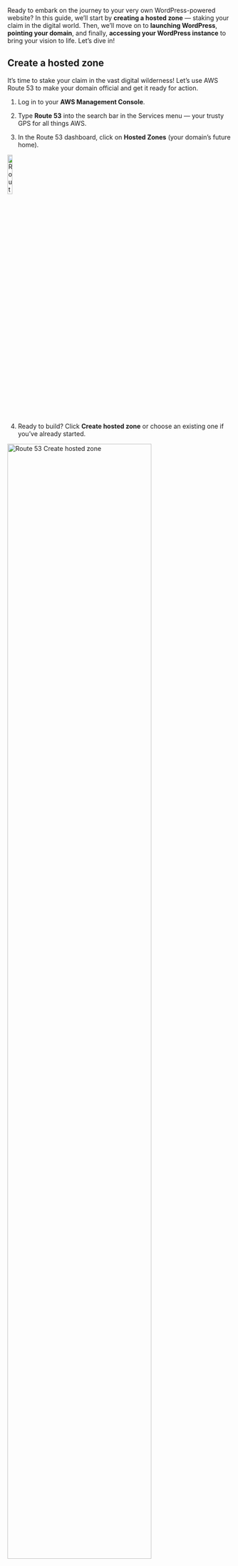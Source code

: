 Ready to embark on the journey to your very own WordPress-powered website? In this guide, we’ll start by **creating a hosted zone** — staking your claim in the digital world. Then, we’ll move on to **launching WordPress**, **pointing your domain**, and finally, **accessing your WordPress instance** to bring your vision to life. Let’s dive in!

## Create a hosted zone

It’s time to stake your claim in the vast digital wilderness! Let’s use AWS Route 53 to make your domain official and get it ready for action.

1. Log in to your **AWS Management Console**.          

2. Type **Route 53** into the search bar in the Services menu — your trusty GPS for all things AWS.

3. In the Route 53 dashboard, click on **Hosted Zones** (your domain’s future home).

<p><img src="/static/images/common/route-53/route-53-hosted-zones-nav.jpg" alt="Route 53 Left Navigation" style="width: 15%;"></p>

4. Ready to build? Click **Create hosted zone** or choose an existing one if you’ve already started.

<p><img src="/static/images/common/route-53/create-hosted-zones.jpg" alt="Route 53 Create hosted zone" style="width: 80%;"></p>

5. In the **"Domain name"** field, type your chosen domain (e.g., example.com).

<p><img src="/static/images/common/route-53/hosted-zones-config.jpg" alt="Route 53 Domain name" style="width: 80%;"></p>

6. Select **Public hosted zone** because we are all about that public presence.

<p><img src="/static/images/common/route-53/hosted-zones-config-type.jpg" alt="Route 53 Type" style="width: 80%;"></p>

7. Click that glorious orange <span class="text-orange">**Create hosted zone**</span> button, and voilà!

**Congrats!** Your domain is now set up and ready for action.

!!!warning Note:
Once your hosted zone is created, make sure your domain is properly connected. Here’s what you’ll need to do:
- **For domains registered with another registrar:** Check out the guide on [Making Amazon Route 53 the DNS service for an existing domain](https://docs.aws.amazon.com/Route53/latest/DeveloperGuide/MigratingDNS.html).
- **For domains registered with Route 53:** Follow the steps in [Adding or changing name servers and glue records for a domain](https://docs.aws.amazon.com/Route53/latest/DeveloperGuide/domain-name-servers-glue-records.html).
!!!

!!!
**Pro Tip:** Want to dig deeper? The [AWS Route 53 Documentation](https://docs.aws.amazon.com/Route53/latest/DeveloperGuide/Welcome.html) is your go-to treasure map for advanced configurations.
!!!

## Launch WordPress Pro

The first step is simple — head over to the [AWS Marketplace](https://aws.amazon.com/marketplace/pp/prodview-l5326ck4qjosk?sr=0-4&ref_=beagle&applicationId=AWSMPContessa) and click that <span class="text-orange">**Subscribe**</span> button. It's like securing your seat on the WordPress rocket ship, ready for takeoff. Once you're done, come right back here, and we’ll guide you through the next stages of your adventure!

Ready to launch your WordPress instance? Just follow the CloudFormation Guide. Solodev makes it a breeze — click the Launch button below, and let’s get started!

<a href="https://us-east-1.console.aws.amazon.com/cloudformation/home?region=us-east-1#/stacks/create?stackName=wordpress-pro&templateURL=https://wordpress-release.s3.amazonaws.com/cloudformation/wordpress-pro-linux.yaml" rel="noopener noreferrer" target="_blank" class="btn-orange-lg mb-2">LAUNCH WORDPRESS <span><svg xmlns="http://www.w3.org/2000/svg" viewBox="0 0 16 16" width="20" height="20" fill="#fff"><path d="M3.75 2h3.5a.75.75 0 0 1 0 1.5h-3.5a.25.25 0 0 0-.25.25v8.5c0 .138.112.25.25.25h8.5a.25.25 0 0 0 .25-.25v-3.5a.75.75 0 0 1 1.5 0v3.5A1.75 1.75 0 0 1 12.25 14h-8.5A1.75 1.75 0 0 1 2 12.25v-8.5C2 2.784 2.784 2 3.75 2Zm6.854-1h4.146a.25.25 0 0 1 .25.25v4.146a.25.25 0 0 1-.427.177L13.03 4.03 9.28 7.78a.751.751 0 0 1-1.042-.018.751.751 0 0 1-.018-1.042l3.75-3.75-1.543-1.543A.25.25 0 0 1 10.604 1Z"></path></svg></span></a>

### Step 1: Create stack

Your CloudFormation template is locked and loaded — just click <span class="text-orange">**Next**</span> to kick things off.

### Step 2: Name your stack & add details

Give your stack a name (get creative or keep it simple), then fill in the setup parameters.

### Step 3: Fine-tune your settings

#### Network Settings:
Choose your VPCID, PublicSubnet1ID, PublicSubnet2ID, and KeyName from the dropdowns. Need a refresher? You can [learn more about these here](/quickstart/cms/wordpress/#parameters).

#### WordPress Settings:
Set up the essentials like your AdminPassword, DatabasePassword, WebsiteURL, and Webmaster. Think of this as laying the groundwork for your site’s security and accessibility.

#### SSO:
If you want to integrate Single Sign-On (SSO) for a smoother login experience, now’s your chance! While optional, this step can make managing access a breeze.

### Step 4: Configure stack options
This part is totally optional, so feel free to skip or explore as needed. If you’d like more details, [check out this guide](/quickstart/cms/wordpress/#configure-stack-options). Once you're ready, acknowledge the AWS CloudFormation terms, and hit <span class="text-orange">**Next**</span> to set things in motion!

### Step 5: Review and create
Take a moment to review your settings and ensure everything looks good. Once you're confident, hit <span class="text-orange">**Submit**</span> — and just like that, you're on your way to launching your stack!

!!!
**Pro tip:** Take a deep breath and relax — this part’s a breeze, but a little patience goes a long way!
!!!

## Point your domain

It’s time to claim your corner of the web using Route 53. Follow these steps to connect your domain to your WordPress site:

1. Navigate to **Route 53** by searching for it in the Services menu.

2. Locate **Hosted Zones** and select the domain you created earlier.

3. Click <span class="text-orange">**Create Record**</span>.

4. Enter the subdomain name (like `www` for `www.example.com`), select CNAME - Routes traffic to another domain name and some AWS resources, and paste the AdminUrl of your instance.

<!-- <p><img src="/static/images/tutorials/wordpress/create-record.jpg" alt="WordPress Pro CDN Stack" style="width: 90%;"></p> -->

!!!
**Pro Tip:** Need the AdminUrl for your WordPress dashboard? Go to CloudFormation, locate your WordPress instance, and click on the Outputs tab.
!!!

## Access your WordPress instance

Once your stack is up and running, it’s time to explore! Head to your browser and paste your website URL — your WordPress site is live and ready for action!

!!!Note:
If you're unsure of the URL you used for your stack, simply head to CloudFormation, click on the **Outputs** tab, locate the **WebsiteUrl**, and either click it or copy it to your browser.
!!!

In [Part 2](/tutorials/add-wordpress-website-part-2/), we’ll focus on enhancing your site’s performance by adding a lightning-fast CDN. This step will supercharge your website, ensuring faster load times and an optimized user experience for visitors around the world.